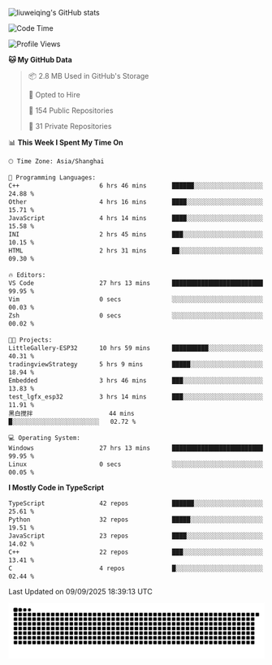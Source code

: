 ![liuweiqing's GitHub stats](https://github-readme-stats.vercel.app/api?username=14790897&show_icons=true&locale=cn&include_all_commits=true&count_private=true)

<!--START_SECTION:waka-->
![Code Time](http://img.shields.io/badge/Code%20Time-2%2C479%20hrs%2024%20mins-blue)

![Profile Views](http://img.shields.io/badge/Profile%20Views-17-blue)

**🐱 My GitHub Data** 

> 📦 2.8 MB Used in GitHub's Storage 
 > 
> 💼 Opted to Hire
 > 
> 📜 154 Public Repositories 
 > 
> 🔑 31 Private Repositories 
 > 
📊 **This Week I Spent My Time On** 

```text
🕑︎ Time Zone: Asia/Shanghai

💬 Programming Languages: 
C++                      6 hrs 46 mins       ██████░░░░░░░░░░░░░░░░░░░   24.88 % 
Other                    4 hrs 16 mins       ████░░░░░░░░░░░░░░░░░░░░░   15.71 % 
JavaScript               4 hrs 14 mins       ████░░░░░░░░░░░░░░░░░░░░░   15.58 % 
INI                      2 hrs 45 mins       ███░░░░░░░░░░░░░░░░░░░░░░   10.15 % 
HTML                     2 hrs 31 mins       ██░░░░░░░░░░░░░░░░░░░░░░░   09.30 % 

🔥 Editors: 
VS Code                  27 hrs 13 mins      █████████████████████████   99.95 % 
Vim                      0 secs              ░░░░░░░░░░░░░░░░░░░░░░░░░   00.03 % 
Zsh                      0 secs              ░░░░░░░░░░░░░░░░░░░░░░░░░   00.02 % 

🐱‍💻 Projects: 
LittleGallery-ESP32      10 hrs 59 mins      ██████████░░░░░░░░░░░░░░░   40.31 % 
tradingviewStrategy      5 hrs 9 mins        █████░░░░░░░░░░░░░░░░░░░░   18.94 % 
Embedded                 3 hrs 46 mins       ███░░░░░░░░░░░░░░░░░░░░░░   13.83 % 
test_lgfx_esp32          3 hrs 14 mins       ███░░░░░░░░░░░░░░░░░░░░░░   11.91 % 
黑白搅拌                     44 mins             █░░░░░░░░░░░░░░░░░░░░░░░░   02.72 % 

💻 Operating System: 
Windows                  27 hrs 13 mins      █████████████████████████   99.95 % 
Linux                    0 secs              ░░░░░░░░░░░░░░░░░░░░░░░░░   00.05 % 
```

**I Mostly Code in TypeScript** 

```text
TypeScript               42 repos            ██████░░░░░░░░░░░░░░░░░░░   25.61 % 
Python                   32 repos            █████░░░░░░░░░░░░░░░░░░░░   19.51 % 
JavaScript               23 repos            ████░░░░░░░░░░░░░░░░░░░░░   14.02 % 
C++                      22 repos            ███░░░░░░░░░░░░░░░░░░░░░░   13.41 % 
C                        4 repos             █░░░░░░░░░░░░░░░░░░░░░░░░   02.44 % 
```




 Last Updated on 09/09/2025 18:39:13 UTC
<!--END_SECTION:waka-->

<picture>
  <source media="(prefers-color-scheme: dark)" srcset="https://raw.githubusercontent.com/14790897/14790897/output/github-contribution-grid-snake-dark.svg" />
  <source media="(prefers-color-scheme: light)" srcset="https://raw.githubusercontent.com/14790897/14790897/output/github-contribution-grid-snake.svg" />
  <img alt="github-snake" src="https://raw.githubusercontent.com/14790897/14790897/output/github-contribution-grid-snake.svg" />
</picture>

